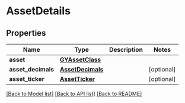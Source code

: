 # AssetDetails

## Properties
Name | Type | Description | Notes
------------ | ------------- | ------------- | -------------
**asset** | [**GYAssetClass**](GYAssetClass.md) |  | 
**asset_decimals** | [**AssetDecimals**](AssetDecimals.md) |  | [optional] 
**asset_ticker** | [**AssetTicker**](AssetTicker.md) |  | [optional] 

[[Back to Model list]](../README.md#documentation-for-models) [[Back to API list]](../README.md#documentation-for-api-endpoints) [[Back to README]](../README.md)


